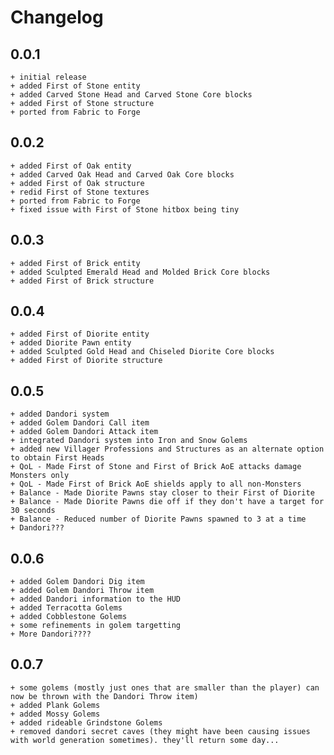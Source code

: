 # Changelog

## 0.0.1
    + initial release
    + added First of Stone entity
    + added Carved Stone Head and Carved Stone Core blocks
    + added First of Stone structure
    + ported from Fabric to Forge

## 0.0.2
    + added First of Oak entity
    + added Carved Oak Head and Carved Oak Core blocks
    + added First of Oak structure
    + redid First of Stone textures
    + ported from Fabric to Forge
    + fixed issue with First of Stone hitbox being tiny

## 0.0.3
    + added First of Brick entity
    + added Sculpted Emerald Head and Molded Brick Core blocks
    + added First of Brick structure

## 0.0.4
    + added First of Diorite entity
    + added Diorite Pawn entity
    + added Sculpted Gold Head and Chiseled Diorite Core blocks
    + added First of Diorite structure

## 0.0.5
    + added Dandori system
    + added Golem Dandori Call item
    + added Golem Dandori Attack item
    + integrated Dandori system into Iron and Snow Golems
    + added new Villager Professions and Structures as an alternate option to obtain First Heads
    + QoL - Made First of Stone and First of Brick AoE attacks damage Monsters only
    + QoL - Made First of Brick AoE shields apply to all non-Monsters
    + Balance - Made Diorite Pawns stay closer to their First of Diorite
    + Balance - Made Diorite Pawns die off if they don't have a target for 30 seconds
    + Balance - Reduced number of Diorite Pawns spawned to 3 at a time
    + Dandori???

## 0.0.6
    + added Golem Dandori Dig item
    + added Golem Dandori Throw item
    + added Dandori information to the HUD
    + added Terracotta Golems
    + added Cobblestone Golems
    + some refinements in golem targetting
    + More Dandori????

## 0.0.7
    + some golems (mostly just ones that are smaller than the player) can now be thrown with the Dandori Throw item)
    + added Plank Golems
    + added Mossy Golems
    + added rideable Grindstone Golems
    + removed dandori secret caves (they might have been causing issues with world generation sometimes). they'll return some day...